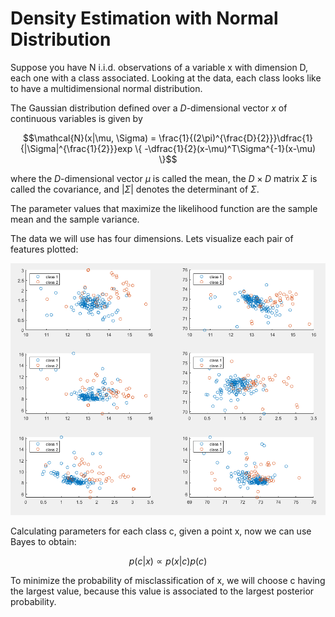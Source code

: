 # Density Estimation with Normal Distribution

Suppose you have N i.i.d. observations of a variable x with dimension D, each one with a class associated. Looking at the data, each class looks like to have a multidimensional normal distribution.

The Gaussian distribution defined over a $D$-dimensional vector $x$ of continuous variables is given by

$$\mathcal{N}(x|\mu, \Sigma) = \frac{1}{(2\pi)^{\frac{D}{2}}}\dfrac{1}{|\Sigma|^{\frac{1}{2}}}exp \{ -\dfrac{1}{2}(x-\mu)^T\Sigma^{-1}(x-\mu) \}$$

where the $D$-dimensional vector $\mu$ is called the mean, the $D × D$ matrix $\Sigma$ is called
the covariance, and $|\Sigma|$ denotes the determinant of $\Sigma$.

The parameter values that maximize the likelihood function are the sample mean and the sample variance.

The data we will use has four dimensions. Lets visualize each pair of features plotted:

![Data view in pairs of features](visualizing_data.png "Data view in pairs of features")

Calculating parameters for each class c, given a point x, now we can use Bayes to obtain:

$$ p(c|x) \propto p(x|c)p(c) $$

To minimize the probability of misclassification of x, we will choose c having the largest value, because this value is associated to the largest posterior probability. 
